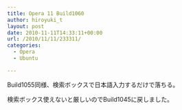 ```yaml
---
title: Opera 11 Build1060
author: hiroyuki_t
layout: post
date: 2010-11-11T14:33:11+00:00
url: /2010/11/11/233311/
categories:
  - Opera
  - Ubuntu

---
```

<div class="section">
  <p>
    Build1055同様、検索ボックスで日本語入力するだけで落ちる。
  </p>
  
  <p>
    検索ボックス使えないと厳しいのでBuild1045に戻しました。
  </p>
</div>